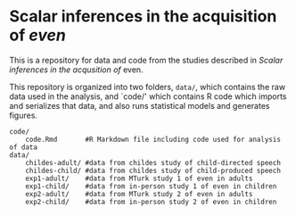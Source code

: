 # Scalar inferences in the acquisition of *even*

This is a repository for data and code from the studies described in *Scalar inferences in the acqusition of* even.

This repository is organized into two folders, `data/`, which contains the raw data used in the analysis, and `code/' which contains R code which imports and serializes that data, and also runs statistical models and generates figures.

```
code/
    code.Rmd       #R Markdown file including code used for analysis of data
data/
    childes-adult/ #data from childes study of child-directed speech
    childes-child/ #data from childes study of child-produced speech
    exp1-adult/    #data from MTurk study 1 of even in adults
    exp1-child/    #data from in-person study 1 of even in children
    exp2-adult/    #data from MTurk study 2 of even in adults
    exp2-child/    #data from in-person study 2 of even in children
```

